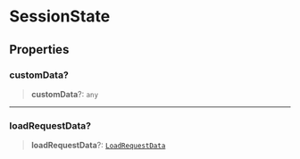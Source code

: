 # SessionState

## Properties

### customData?

> **customData**?: `any`

***

### loadRequestData?

> **loadRequestData**?: [`LoadRequestData`](reference/interfaces/LoadRequestData.md)
